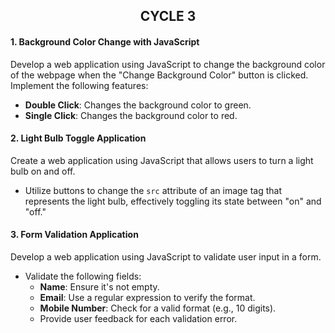 <h2 align="center">
  <strong>CYCLE 3</strong>  
</h2>

#### 1. Background Color Change with JavaScript
Develop a web application using JavaScript to change the background color of the webpage when the "Change Background Color" button is clicked. Implement the following features:
- **Double Click**: Changes the background color to green.
- **Single Click**: Changes the background color to red.
 

#### 2. Light Bulb Toggle Application
Create a web application using JavaScript that allows users to turn a light bulb on and off. 
- Utilize buttons to change the `src` attribute of an image tag that represents the light bulb, effectively toggling its state between "on" and "off."
  

#### 3. Form Validation Application
Develop a web application using JavaScript to validate user input in a form. 
- Validate the following fields:
  - **Name**: Ensure it's not empty.
  - **Email**: Use a regular expression to verify the format.
  - **Mobile Number**: Check for a valid format (e.g., 10 digits).
  - Provide user feedback for each validation error.
